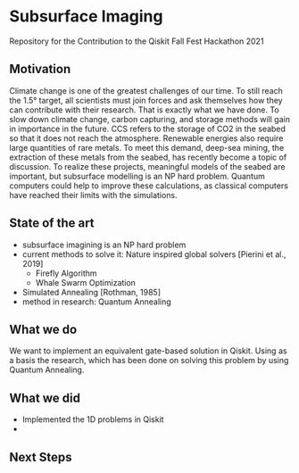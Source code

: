 # Subsurface Imaging
Repository for the Contribution to the Qiskit Fall Fest Hackathon 2021
## Motivation
Climate change is one of the greatest challenges of our time. To still reach the 1.5° target, all scientists must join forces and ask themselves how they can contribute with their research.
That is exactly what we have done. To slow down climate change, carbon capturing, and storage methods will gain in importance in the future. CCS refers to the storage of CO2 in the seabed so that it does not reach the atmosphere. Renewable energies also require large quantities of rare metals. To meet this demand, deep-sea mining, the extraction of these metals from the seabed, has recently become a topic of discussion.
To realize these projects, meaningful models of the seabed are important, but subsurface modelling is an NP hard problem. Quantum computers could help to improve these calculations, as classical computers have reached their limits with the simulations.
## State of the art
- subsurface imagining is an NP hard problem
- current methods to solve it: Nature inspired global solvers [Pierini et al., 2019]
    - Firefly Algorithm
    - Whale Swarm Optimization
- Simulated Annealing [Rothman, 1985]
- method in research: Quantum Annealing
## What we do
We want to implement an equivalent gate-based solution in Qiskit. Using as a basis the research, which has been done on solving this problem by using Quantum Annealing.
## What we did
- Implemented the 1D problems in Qiskit
- 
## Next Steps

